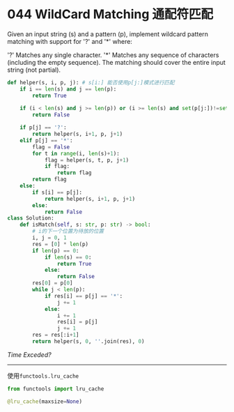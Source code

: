 # 044 WildCard Matching 通配符匹配
Given an input string (s) and a pattern (p), implement wildcard pattern matching with support for '?' and '*' where:

'?' Matches any single character.
'*' Matches any sequence of characters (including the empty sequence).
The matching should cover the entire input string (not partial).

```python
def helper(s, i, p, j): # s[i:] 能否使用p[j:]模式进行匹配
    if i == len(s) and j == len(p):
        return True
    
    if (i < len(s) and j >= len(p)) or (i >= len(s) and set(p[j:])!=set(['*'])):
        return False

    if p[j] == '?':
        return helper(s, i+1, p, j+1)
    elif p[j] == '*':
        flag = False
        for t in range(i, len(s)+1):
            flag = helper(s, t, p, j+1)
            if flag:
                return flag
        return flag
    else:
        if s[i] == p[j]:
            return helper(s, i+1, p, j+1)
        else:
            return False
class Solution:
    def isMatch(self, s: str, p: str) -> bool:
        # i的下一个位置为待放的位置
        i, j = 0, 1
        res = [0] * len(p)
        if len(p) == 0:
            if len(s) == 0:
                return True
            else:
                return False
        res[0] = p[0]
        while j < len(p):
            if res[i] == p[j] == '*':
                j += 1
            else:
                i += 1
                res[i] = p[j]
                j += 1
        res = res[:i+1]
        return helper(s, 0, ''.join(res), 0)
```

*Time Exceded?* 

---

使用`functools.lru_cache`

```python
from functools import lru_cache

@lru_cache(maxsize=None)
```

